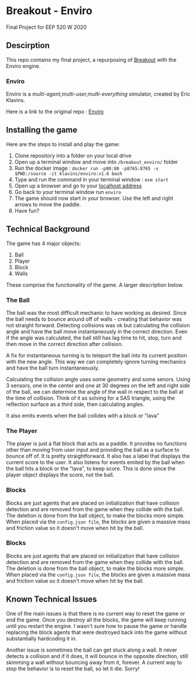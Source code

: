# Breakout - Enviro
Final Project for EEP 520 W 2020



## Descirption
This repo contains my final project, a repurposing of [Breakout](https://youtu.be/Up-a5x3coC0) with the Enviro engine. 


### Enviro

Enviro is a *multi-agent,multi-user,multi-everything* simulator, created by Eric Klavins. 

Here is a link to the original repo : [Enviro](https://github.com/klavinslab/enviro)


## Installing the game

Here are the steps to install and play the game:

1. Clone repository into a folder on your local drive
2. Open up a terminal window and move into `/breakout_enviro/` folder
3. Run the docker image : `docker run -p80:80 -p8765:8765 -v $PWD:/source -it klavins/enviro:v1.6 bash`
4. Type and run the command in your terminal window : `esm start`
5. Open up a browser and go to your [localhost address](http://localhost/)
6. Go back to your terminal window run `enviro`
7. The game should now start in your browser. Use the left and right arrows to move the paddle.
7. Have fun?


## Technical Background
The game has 4 major objects:

1. Ball
2. Player
3. Block
4. Walls

These comprise the functionality of the game. A larger description below. 



### The Ball
The ball was the most difficult mechanic to have working as desired. Since the ball needs to bounce around off of walls - creating that behavior was not straight forward. Detecting collisions was ok but calculating the collision angle and have the ball move instantaneously in the correct direction. Even if the angle was calculated, the ball still has lag time to hit, stop, turn and then move in the correct direction after collision. 

A fix for instantaneous turning is to teleport the ball into its current position with the new angle. This way we can completely ignore turning mechanics and have the ball turn instantaneously. 

Calculating the collision angle uses some geometry and some senors. Using 3 sensors, one in the center and one at 30 degrees on the left and right side of the ball, we can determine the angle of the wall in respect to the ball at the time of collision. Think of it as solving for a SAS triangle, using the reflection surface as a third side, then calculating angles. 

It also emits events when the ball collides with a block or "lava"


### The Player
The player is just a flat block that acts as a paddle. It provides no functions other than moving from user input and providing the ball as a surface to bounce off of. It is pretty straightforward. It also has a label that displays the current score to the user. It also listens for events emited by the ball when the ball hits a block or the "lava", to keep score. This is done since the player object displays the score, not the ball. 


### Blocks
Blocks are just agents that are placed on initialization that have collision detection and are removed from the game when they collide with the ball. The deletion is done from the ball object, to make the blocks more simple. When placed via the `config.json file`, the blocks are given a massive mass and friction value so it doesn't move when hit by the ball. 


### Blocks
Blocks are just agents that are placed on initialization that have collision detection and are removed from the game when they collide with the ball. The deletion is done from the ball object, to make the blocks more simple. When placed via the `config.json file`, the blocks are given a massive mass and friction value so it doesn't move when hit by the ball. 


## Known Technical Issues
One of the main issues is that there is no current way to reset the game or end the game. Once you destroy all the blocks, the game will keep running until you restart the engine. I wasn't sure how to pause the game or handle replacing the block agents that were destroyed back into the game without substantially hardcoding it in. 

Another issue is sometimes the ball can get stuck along a wall. It never detects a collision and if it does, it will bounce in the opposite direction, still skimming a wall without bouncing away from it, forever. A current way to stop the behavior is to reset the ball, so let it die. Sorry!




